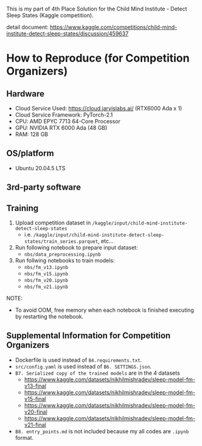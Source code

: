 
This is my part of 4th Place Solution for the Child Mind Institute - Detect Sleep States (Kaggle competition).

detail document: https://www.kaggle.com/competitions/child-mind-institute-detect-sleep-states/discussion/459637


# How to Reproduce (for Competition Organizers)
## Hardware
- Cloud Service Used: https://cloud.jarvislabs.ai/ (RTX6000 Ada x 1)
- Cloud Service Framework: PyTorch-2.1
- CPU: AMD EPYC 7713 64-Core Processor
- GPU: NVIDIA RTX 6000 Ada (48 GB)
- RAM: 128 GB

## OS/platform
- Ubuntu 20.04.5 LTS

## 3rd-party software


## Training
1. Upload competition dataset in `/kaggle/input/child-mind-institute-detect-sleep-states`
    - i.e. `/kaggle/input/child-mind-institute-detect-sleep-states/train_series.parquet`, etc...
2. Run following notebook to prepare input dataset:
    - `nbs/data_preprocessing.ipynb`
3. Run follwing notebooks to train models:
    - `nbs/fm_v13.ipynb`
    - `nbs/fm_v15.ipynb`
    - `nbs/fm_v20.ipynb`
    - `nbs/fm_v21.ipynb`

NOTE:
- To avoid OOM, free memory when each notebook is finished executing by restarting the notebook.

## Supplemental Information for Competition Organizers
- Dockerfile is used instead of `B4.requirements.txt`.
- `src/config.yaml` is used instead of `B6. SETTINGS.json`.
- `B7. Serialized copy of the trained models` are in the 4 datasets
    - https://www.kaggle.com/datasets/nikhilmishradev/sleep-model-fm-v13-final
    - https://www.kaggle.com/datasets/nikhilmishradev/sleep-model-fm-v15-final
    - https://www.kaggle.com/datasets/nikhilmishradev/sleep-model-fm-v20-final
    - https://www.kaggle.com/datasets/nikhilmishradev/sleep-model-fm-v21-final
- `B8. entry_points.md` is not included because my all codes are `.ipynb` format.
